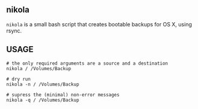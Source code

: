 nikola
-----

`nikola` is a small bash script that creates bootable backups for OS X,
using rsync.


USAGE
-----

    # the only required arguments are a source and a destination
    nikola / /Volumes/Backup

    # dry run
    nikola -n / /Volumes/Backup

    # supress the (minimal) non-error messages
    nikola -q / /Volumes/Backup
